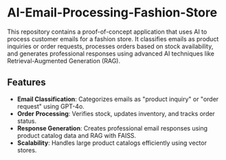 # AI-Email-Processing-Fashion-Store
This repository contains a proof-of-concept application that uses AI to process customer emails for a fashion store. It classifies emails as product inquiries or order requests, processes orders based on stock availability, and generates professional responses using advanced AI techniques like Retrieval-Augmented Generation (RAG).

## Features
- **Email Classification**: Categorizes emails as "product inquiry" or "order request" using GPT-4o.
- **Order Processing**: Verifies stock, updates inventory, and tracks order status.
- **Response Generation**: Creates professional email responses using product catalog data and RAG with FAISS.
- **Scalability**: Handles large product catalogs efficiently using vector stores.

